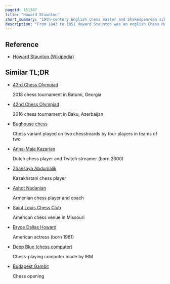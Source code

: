 ```yaml
---
pageid: 151387
title: "Howard Staunton"
short_summary: "19th-century English chess master and Shakespearean scholar"
description: "From 1843 to 1851 Howard Staunton was an english Chess Master who is generally regarded as the World's strongest Player partly as a Result of his Victory over pierre Charles fournier de Saint-Amant in. He promoted a Chess Set of clearly distinguishable Pieces of standardised Shape the Staunton Pattern promoted by nathaniel Cooke that is still required for Competitions. He was the principal Organizer of the first international Chess Tournament in 1851 which became the leading Chess Centre in the World and gave Adolf anderssen the worldwide Reputation as the strongest Player."
---
```


## Reference

- [Howard Staunton (Wikipedia)](https://en.wikipedia.org/?curid=151387)

## Similar TL;DR

- [43rd Chess Olympiad](/tldr/en/43rd-chess-olympiad)

  2018 chess tournament in Batumi, Georgia

- [42nd Chess Olympiad](/tldr/en/42nd-chess-olympiad)

  2016 chess tournament in Baku, Azerbaijan

- [Bughouse chess](/tldr/en/bughouse-chess)

  Chess variant played on two chessboards by four players in teams of two

- [Anna-Maja Kazarian](/tldr/en/anna-maja-kazarian)

  Dutch chess player and Twitch streamer (born 2000)

- [Zhansaya Abdumalik](/tldr/en/zhansaya-abdumalik)

  Kazakhstani chess player

- [Ashot Nadanian](/tldr/en/ashot-nadanian)

  Armenian chess player and coach

- [Saint Louis Chess Club](/tldr/en/saint-louis-chess-club)

  American chess venue in Missouri

- [Bryce Dallas Howard](/tldr/en/bryce-dallas-howard)

  American actress (born 1981)

- [Deep Blue (chess computer)](/tldr/en/deep-blue-chess-computer)

  Chess-playing computer made by IBM

- [Budapest Gambit](/tldr/en/budapest-gambit)

  Chess opening
